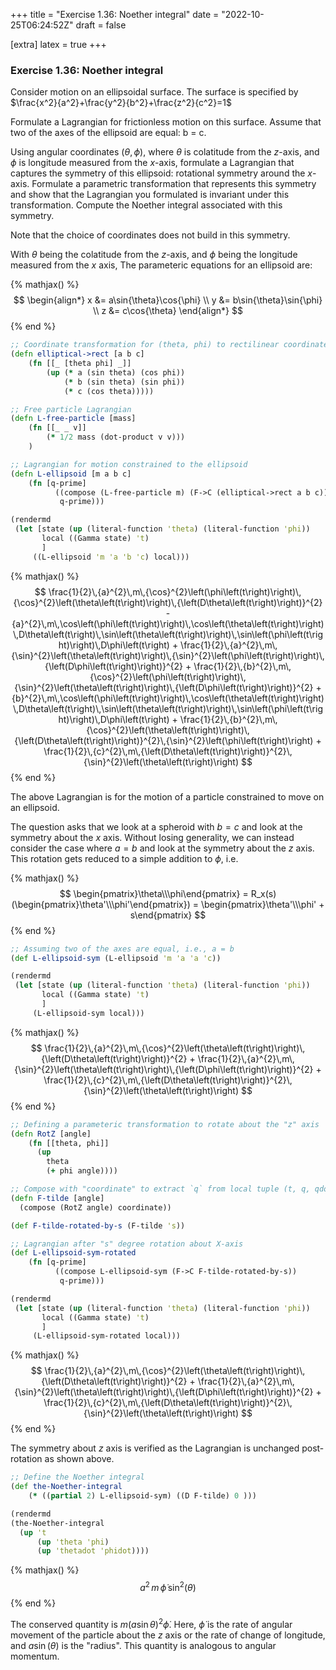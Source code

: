 +++
title = "Exercise 1.36: Noether integral"
date = "2022-10-25T06:24:52Z"
draft = false

[extra]
latex = true
+++



### Exercise 1.36: Noether integral

Consider motion on an ellipsoidal surface. The surface is specified by $\frac{x^2}{a^2}+\frac{y^2}{b^2}+\frac{z^2}{c^2}=1$

Formulate a Lagrangian for frictionless motion on this surface. Assume that two of the axes of the ellipsoid are equal: b = c.

Using angular coordinates $(\theta, \phi)$, where $\theta$ is colatitude from the $z$-axis, and $\phi$ is longitude measured from the $x$-axis, formulate a Lagrangian that captures the symmetry of this ellipsoid: rotational symmetry around the $x$-axis. Formulate a parametric transformation that represents this symmetry and show that the Lagrangian you formulated is invariant under this transformation. Compute the Noether integral associated with this symmetry.

Note that the choice of coordinates does not build in this symmetry.







With $\theta$ being the colatitude from the $z$-axis, and $\phi$ being the longitude measured from the $x$ axis,
The parameteric equations for an ellipsoid are:

{% mathjax() %}
$$
\begin{align*}
x &= a\sin{\theta}\cos{\phi} \\
y &= b\sin{\theta}\sin{\phi} \\
z &= c\cos{\theta}
\end{align*}
$$
{% end %}



```clojure
;; Coordinate transformation for (theta, phi) to rectilinear coordinates
(defn elliptical->rect [a b c]
    (fn [[_ [theta phi] _]]
        (up (* a (sin theta) (cos phi))
            (* b (sin theta) (sin phi))
            (* c (cos theta)))))

;; Free particle Lagrangian
(defn L-free-particle [mass]
    (fn [[_ _ v]]
        (* 1/2 mass (dot-product v v)))   
    )

;; Lagrangian for motion constrained to the ellipsoid
(defn L-ellipsoid [m a b c]
    (fn [q-prime]
          ((compose (L-free-particle m) (F->C (elliptical->rect a b c)))
           q-prime)))

(rendermd
 (let [state (up (literal-function 'theta) (literal-function 'phi))
       local ((Gamma state) 't)
       ]
     ((L-ellipsoid 'm 'a 'b 'c) local)))
```


{% mathjax() %}$$
\frac{1}{2}\,{a}^{2}\,m\,{\cos}^{2}\left(\phi\left(t\right)\right)\,{\cos}^{2}\left(\theta\left(t\right)\right)\,{\left(D\theta\left(t\right)\right)}^{2} - {a}^{2}\,m\,\cos\left(\phi\left(t\right)\right)\,\cos\left(\theta\left(t\right)\right)\,D\theta\left(t\right)\,\sin\left(\theta\left(t\right)\right)\,\sin\left(\phi\left(t\right)\right)\,D\phi\left(t\right) + \frac{1}{2}\,{a}^{2}\,m\,{\sin}^{2}\left(\theta\left(t\right)\right)\,{\sin}^{2}\left(\phi\left(t\right)\right)\,{\left(D\phi\left(t\right)\right)}^{2} + \frac{1}{2}\,{b}^{2}\,m\,{\cos}^{2}\left(\phi\left(t\right)\right)\,{\sin}^{2}\left(\theta\left(t\right)\right)\,{\left(D\phi\left(t\right)\right)}^{2} + {b}^{2}\,m\,\cos\left(\phi\left(t\right)\right)\,\cos\left(\theta\left(t\right)\right)\,D\theta\left(t\right)\,\sin\left(\theta\left(t\right)\right)\,\sin\left(\phi\left(t\right)\right)\,D\phi\left(t\right) + \frac{1}{2}\,{b}^{2}\,m\,{\cos}^{2}\left(\theta\left(t\right)\right)\,{\left(D\theta\left(t\right)\right)}^{2}\,{\sin}^{2}\left(\phi\left(t\right)\right) + \frac{1}{2}\,{c}^{2}\,m\,{\left(D\theta\left(t\right)\right)}^{2}\,{\sin}^{2}\left(\theta\left(t\right)\right)
$$
{% end %} 





The above Lagrangian is for the motion of a particle constrained to move on an ellipsoid.

The question asks that we look at a spheroid with $b = c$ and look at the symmetry about the $x$ axis. Without losing generality, we can instead consider the case where $a = b$ and look at the symmetry about the $z$ axis. This rotation gets reduced to a simple addition to $\phi$, i.e.

{% mathjax() %}
$$
\begin{pmatrix}\theta\\\phi\end{pmatrix} = R_x(s)(\begin{pmatrix}\theta'\\\phi'\end{pmatrix}) = \begin{pmatrix}\theta'\\\phi' + s\end{pmatrix}
$$
{% end %}



```clojure
;; Assuming two of the axes are equal, i.e., a = b
(def L-ellipsoid-sym (L-ellipsoid 'm 'a 'a 'c))

(rendermd
 (let [state (up (literal-function 'theta) (literal-function 'phi))
       local ((Gamma state) 't)
       ]
     (L-ellipsoid-sym local)))
```


{% mathjax() %}$$
\frac{1}{2}\,{a}^{2}\,m\,{\cos}^{2}\left(\theta\left(t\right)\right)\,{\left(D\theta\left(t\right)\right)}^{2} + \frac{1}{2}\,{a}^{2}\,m\,{\sin}^{2}\left(\theta\left(t\right)\right)\,{\left(D\phi\left(t\right)\right)}^{2} + \frac{1}{2}\,{c}^{2}\,m\,{\left(D\theta\left(t\right)\right)}^{2}\,{\sin}^{2}\left(\theta\left(t\right)\right)
$$
{% end %} 



```clojure
;; Defining a parameteric transformation to rotate about the "z" axis
(defn RotZ [angle]
    (fn [[theta, phi]]
      (up
        theta
        (+ phi angle))))

;; Compose with "coordinate" to extract `q` from local tuple (t, q, qdot)
(defn F-tilde [angle]
  (compose (RotZ angle) coordinate))

(def F-tilde-rotated-by-s (F-tilde 's))

;; Lagrangian after "s" degree rotation about X-axis
(def L-ellipsoid-sym-rotated
    (fn [q-prime]
          ((compose L-ellipsoid-sym (F->C F-tilde-rotated-by-s))
           q-prime)))

(rendermd
 (let [state (up (literal-function 'theta) (literal-function 'phi))
       local ((Gamma state) 't)
       ]
     (L-ellipsoid-sym-rotated local)))
```


{% mathjax() %}$$
\frac{1}{2}\,{a}^{2}\,m\,{\cos}^{2}\left(\theta\left(t\right)\right)\,{\left(D\theta\left(t\right)\right)}^{2} + \frac{1}{2}\,{a}^{2}\,m\,{\sin}^{2}\left(\theta\left(t\right)\right)\,{\left(D\phi\left(t\right)\right)}^{2} + \frac{1}{2}\,{c}^{2}\,m\,{\left(D\theta\left(t\right)\right)}^{2}\,{\sin}^{2}\left(\theta\left(t\right)\right)
$$
{% end %} 





The symmetry about $z$ axis is verified as the Lagrangian is unchanged post-rotation as shown above.

```clojure
;; Define the Noether integral
(def the-Noether-integral
    (* ((partial 2) L-ellipsoid-sym) ((D F-tilde) 0 )))

(rendermd
(the-Noether-integral
  (up 't
      (up 'theta 'phi)
      (up 'thetadot 'phidot))))
```


{% mathjax() %}$$
{a}^{2}\,m\,\dot {\phi}\,{\sin}^{2}\left(\theta\right)
$$
{% end %} 





The conserved quantity is $m (a\sin{\theta})^2\dot{\phi}$. Here, $\dot{\phi}$ is the rate of angular movement of the particle about the $z$ axis or the rate of change of longitude, and $a\sin(\theta)$ is the "radius". This quantity is analogous to angular momentum.
